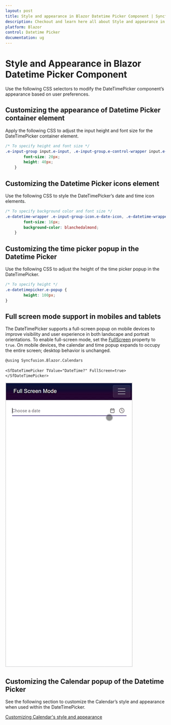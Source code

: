 ```yaml
---
layout: post
title: Style and appearance in Blazor Datetime Picker Component | Syncfusion
description: Checkout and learn here all about Style and appearance in Syncfusion Blazor Datetime Picker component and more.
platform: Blazor
control: Datetime Picker
documentation: ug
---
```


# Style and Appearance in Blazor Datetime Picker Component

Use the following CSS selectors to modify the DateTimePicker component’s appearance based on user preferences.

## Customizing the appearance of Datetime Picker container element

Apply the following CSS to adjust the input height and font size for the DateTimePicker container element.

```css
/* To specify height and font size */
.e-input-group input.e-input, .e-input-group.e-control-wrapper input.e-input {
        font-size: 20px;
        height: 40px;
    }
```

## Customizing the Datetime Picker icons element

Use the following CSS to style the DateTimePicker’s date and time icon elements.

```css
/* To specify background color and font size */
.e-datetime-wrapper .e-input-group-icon.e-date-icon, .e-datetime-wrapper .e-input-group-icon.e-time-icon {
        font-size: 16px;
        background-color: blanchedalmond;
    }
```

## Customizing the time picker popup in the Datetime Picker 

Use the following CSS to adjust the height of the time picker popup in the DateTimePicker.

```css
/* To specify height */
.e-datetimepicker.e-popup {
        height: 100px;
}
```

## Full screen mode support in mobiles and tablets

The DateTimePicker supports a full-screen popup on mobile devices to improve visibility and user experience in both landscape and portrait orientations. To enable full-screen mode, set the [FullScreen](https://help.syncfusion.com/cr/blazor/Syncfusion.Blazor.Calendars.SfDateTimePicker-1.html#Syncfusion_Blazor_Calendars_SfDateTimePicker_1_FullScreen) property to `true`. On mobile devices, the calendar and time popup expands to occupy the entire screen; desktop behavior is unchanged.

```cshtml
@using Syncfusion.Blazor.Calendars

<SfDateTimePicker TValue="DateTime?" FullScreen=true></SfDateTimePicker>

```

![DateTimePicker popup displayed in mobile full-screen mode](./images/blazor-datetimepicker-full-screen-mode.gif)

## Customizing the Calendar popup of the Datetime Picker

See the following section to customize the Calendar’s style and appearance when used within the DateTimePicker.

[Customizing Calendar's style and appearance](../calendar/style-appearance)